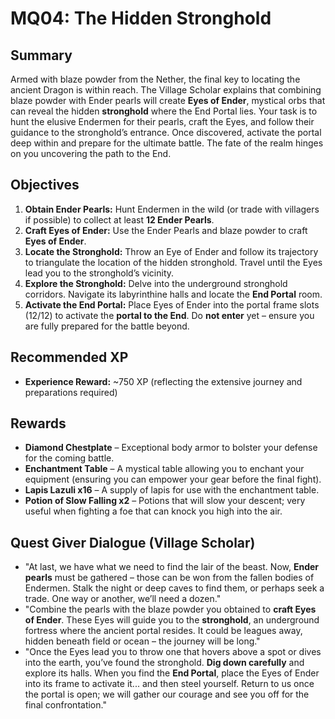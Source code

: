 # MQ04: The Hidden Stronghold

## Summary

Armed with blaze powder from the Nether, the final key to locating the ancient Dragon is within reach. The Village Scholar explains that combining blaze powder with Ender pearls will create **Eyes of Ender**, mystical orbs that can reveal the hidden **stronghold** where the End Portal lies. Your task is to hunt the elusive Endermen for their pearls, craft the Eyes, and follow their guidance to the stronghold’s entrance. Once discovered, activate the portal deep within and prepare for the ultimate battle. The fate of the realm hinges on you uncovering the path to the End.

## Objectives

1. **Obtain Ender Pearls:** Hunt Endermen in the wild (or trade with villagers if possible) to collect at least **12 Ender Pearls**.
2. **Craft Eyes of Ender:** Use the Ender Pearls and blaze powder to craft **Eyes of Ender**.
3. **Locate the Stronghold:** Throw an Eye of Ender and follow its trajectory to triangulate the location of the hidden stronghold. Travel until the Eyes lead you to the stronghold’s vicinity.
4. **Explore the Stronghold:** Delve into the underground stronghold corridors. Navigate its labyrinthine halls and locate the **End Portal** room.
5. **Activate the End Portal:** Place Eyes of Ender into the portal frame slots (12/12) to activate the **portal to the End**. Do **not enter** yet – ensure you are fully prepared for the battle beyond.

## Recommended XP

- **Experience Reward:** ~750 XP (reflecting the extensive journey and preparations required)

## Rewards

- **Diamond Chestplate** – Exceptional body armor to bolster your defense for the coming battle.
- **Enchantment Table** – A mystical table allowing you to enchant your equipment (ensuring you can empower your gear before the final fight).
- **Lapis Lazuli x16** – A supply of lapis for use with the enchantment table.
- **Potion of Slow Falling x2** – Potions that will slow your descent; very useful when fighting a foe that can knock you high into the air.

## Quest Giver Dialogue (Village Scholar)

- "At last, we have what we need to find the lair of the beast. Now, **Ender pearls** must be gathered – those can be won from the fallen bodies of Endermen. Stalk the night or deep caves to find them, or perhaps seek a trade. One way or another, we’ll need a dozen."
- "Combine the pearls with the blaze powder you obtained to **craft Eyes of Ender**. These Eyes will guide you to the **stronghold**, an underground fortress where the ancient portal resides. It could be leagues away, hidden beneath field or ocean – the journey will be long."
- "Once the Eyes lead you to throw one that hovers above a spot or dives into the earth, you’ve found the stronghold. **Dig down carefully** and explore its halls. When you find the **End Portal**, place the Eyes of Ender into its frame to activate it... and then steel yourself. Return to us once the portal is open; we will gather our courage and see you off for the final confrontation."
